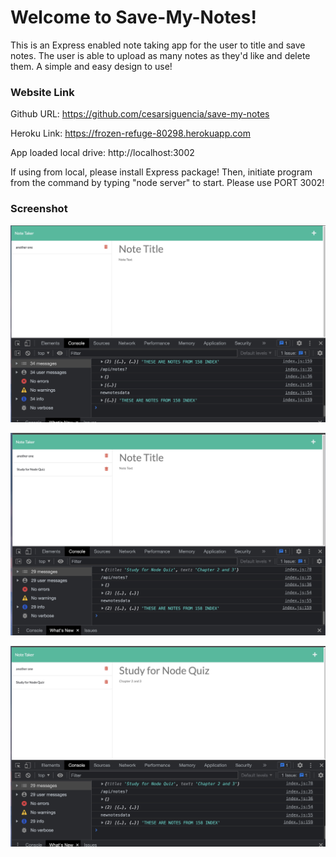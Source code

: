 # Welcome to Save-My-Notes! 

This is an Express enabled note taking app for the user to title and save notes. The user is able to upload as many notes as they'd like and delete them. A simple and easy design to use!



### Website Link
Github URL: https://github.com/cesarsiguencia/save-my-notes

Heroku Link: https://frozen-refuge-80298.herokuapp.com

App loaded local drive: http://localhost:3002

If using from local, please install Express package! Then, initiate program from the command by typing "node server" to start.
Please use PORT 3002!

### Screenshot
![Screenshot 1](screenshots/screenshot1.jpeg)

![Screenshot 2](screenshots/screenshot2.jpeg)

![Screenshot 3](screenshots/screenshot3.jpeg)
